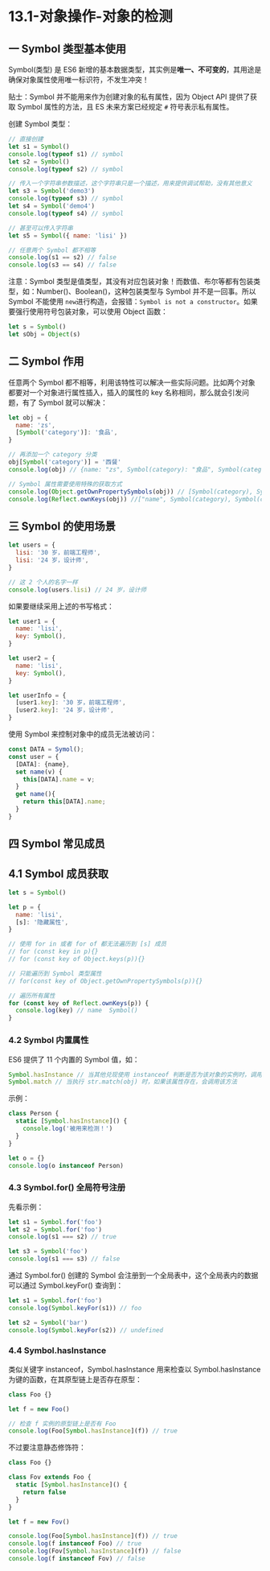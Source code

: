 # 13.1-对象操作-对象的检测

## 一 Symbol 类型基本使用

Symbol(类型) 是 ES6 新增的基本数据类型，其实例是**唯一、不可变的**，其用途是确保对象属性使用唯一标识符，不发生冲突！

贴士：Symbol 并不能用来作为创建对象的私有属性，因为 Object API 提供了获取 Symbol 属性的方法，且 ES 未来方案已经规定 `#` 符号表示私有属性。

创建 Symbol 类型：

```js
// 直接创建
let s1 = Symbol()
console.log(typeof s1) // symbol
let s2 = Symbol()
console.log(typeof s2) // symbol

// 传入一个字符串参数描述，这个字符串只是一个描述，用来提供调试帮助，没有其他意义
let s3 = Symbol('demo3')
console.log(typeof s3) // symbol
let s4 = Symbol('demo4')
console.log(typeof s4) // symbol

// 甚至可以传入字符串
let s5 = Symbol({ name: 'lisi' })

// 任意两个 Symbol 都不相等
console.log(s1 == s2) // false
console.log(s3 == s4) // false
```

注意：Symbol 类型是值类型，其没有对应包装对象！而数值、布尔等都有包装类型，如：Number()、Boolean()，这种包装类型与 Symbol 并不是一回事。所以 Symbol 不能使用 `new`进行构造，会报错：`Symbol is not a constructor`。如果要强行使用符号包装对象，可以使用 Object 函数：

```js
let s = Symbol()
let sObj = Object(s)
```

## 二 Symbol 作用

任意两个 Symbol 都不相等，利用该特性可以解决一些实际问题。比如两个对象都要对一个对象进行属性插入，插入的属性的 key 名称相同，那么就会引发问题，有了 Symbol 就可以解决：

```js
let obj = {
  name: 'zs',
  [Symbol('category')]: '食品',
}

// 再添加一个 category 分类
obj[Symbol('category')] = '西餐'
console.log(obj) // {name: "zs", Symbol(category): "食品", Symbol(category): "西餐"}

// Symbol 属性需要使用特殊的获取方式
console.log(Object.getOwnPropertySymbols(obj)) // [Symbol(category), Symbol(category)]
console.log(Reflect.ownKeys(obj)) //["name", Symbol(category), Symbol(category)]
```

## 三 Symbol 的使用场景

```js
let users = {
  lisi: '30 岁，前端工程师',
  lisi: '24 岁，设计师',
}

// 这 2 个人的名字一样
console.log(users.lisi) // 24 岁，设计师
```

如果要继续采用上述的书写格式：

```js
let user1 = {
  name: 'lisi',
  key: Symbol(),
}

let user2 = {
  name: 'lisi',
  key: Symbol(),
}

let userInfo = {
  [user1.key]: '30 岁，前端工程师',
  [user2.key]: '24 岁，设计师',
}
```

使用 Symbol 来控制对象中的成员无法被访问：

```js
const DATA = Symol();
const user = {
  [DATA]: {name},
  set name(v) {
    this[DATA].name = v;
  }
  get name(){
    return this[DATA].name;
  }
}
```

## 四 Symbol 常见成员

## 4.1 Symbol 成员获取

```js
let s = Symbol()

let p = {
  name: 'lisi',
  [s]: '隐藏属性',
}

// 使用 for in 或者 for of 都无法遍历到 [s] 成员
// for (const key in p){}
// for (const key of Object.keys(p)){}

// 只能遍历到 Symbol 类型属性
// for(const key of Object.getOwnPropertySymbols(p)){}

// 遍历所有属性
for (const key of Reflect.ownKeys(p)) {
  console.log(key) // name  Symbol()
}
```

### 4.2 Symbol 内置属性

ES6 提供了 11 个内置的 Symbol 值，如：

```js
Symbol.hasInstance // 当其他兑现使用 instanceof 判断是否为该对象的实例时，调用该方法
Symbol.match // 当执行 str.match(obj) 时，如果该属性存在，会调用该方法
```

示例：

```js
class Person {
  static [Symbol.hasInstance]() {
    console.log('被用来检测！')
  }
}

let o = {}
console.log(o instanceof Person)
```

### 4.3 Symbol.for() 全局符号注册

先看示例：

```js
let s1 = Symbol.for('foo')
let s2 = Symbol.for('foo')
console.log(s1 === s2) // true

let s3 = Symbol('foo')
console.log(s1 === s3) // false
```

通过 Symbol.for() 创建的 Symbol 会注册到一个全局表中，这个全局表内的数据可以通过 Symbol.keyFor() 查询到：

```js
let s1 = Symbol.for('foo')
console.log(Symbol.keyFor(s1)) // foo

let s2 = Symbol('bar')
console.log(Symbol.keyFor(s2)) // undefined
```

### 4.4 Symbol.hasInstance

类似关键字 instanceof，Symbol.hasInstance 用来检查以 Symbol.hasInstance 为键的函数，在其原型链上是否存在原型：

```js
class Foo {}

let f = new Foo()

// 检查 f 实例的原型链上是否有 Foo
console.log(Foo[Symbol.hasInstance](f)) // true
```

不过要注意静态修饰符：

```js
class Foo {}

class Fov extends Foo {
  static [Symbol.hasInstance]() {
    return false
  }
}

let f = new Fov()

console.log(Foo[Symbol.hasInstance](f)) // true
console.log(f instanceof Foo) // true
console.log(Fov[Symbol.hasInstance](f)) // false
console.log(f instanceof Fov) // false
```
